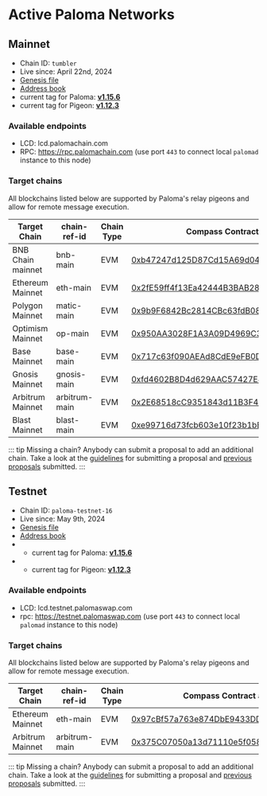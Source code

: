 # Active Paloma Networks

## Mainnet

 - Chain ID: `tumbler`
 - Live since: April 22nd, 2024
 - [Genesis file](https://raw.githubusercontent.com/palomachain/mainnet/master/tumbler/genesis.json) 
 - [Address book](https://raw.githubusercontent.com/palomachain/mainnet/master/tumbler/addrbook.json)
 - current tag for Paloma: [**v1.15.6**](https://github.com/palomachain/paloma/releases/tag/v1.15.6)
 - current tag for Pigeon: [**v1.12.3**](https://github.com/palomachain/pigeon/releases/tag/v1.12.3)


### Available endpoints
- LCD: lcd.palomachain.com
- RPC: https://rpc.palomachain.com (use port `443`  to connect local `palomad` instance to this node)

### Target chains 

All blockchains listed below are supported by Paloma's relay pigeons and allow for remote message execution.

|Target Chain|chain-ref-id|Chain Type|Compass Contract address|Status|
|------------|------------|----------|------------------------|------|
| BNB Chain mainnet| bnb-main | EVM | [0xb47247d125D87Cd15A69d041d009005AeC8bBf8b](https://bscscan.com/address/0xb47247d125D87Cd15A69d041d009005AeC8bBf8b) | Live |
| Ethereum Mainnet | eth-main | EVM | [0x2fE59ff4f13Ea42444B3BAB28Bdd69878d38010F](https://etherscan.io/address/0x2fE59ff4f13Ea42444B3BAB28Bdd69878d38010F) | Live |
| Polygon Mainnet | matic-main| EVM | [0x9b9F6842Bc2814CBc63fdB0850D06F4161d9183C](https://polygonscan.com/address/0x9b9F6842Bc2814CBc63fdB0850D06F4161d9183C) | Live |
| Optimism Mainnet | op-main  | EVM | [0x950AA3028F1A3A09D4969C3504BEc30D7ac7d6b2](https://optimistic.etherscan.io/address/0x950AA3028F1A3A09D4969C3504BEc30D7ac7d6b2) | Live |
| Base Mainnet | base-main |    EVM | [0x717c63f090AEAd8CdE9eFB0D34b0bde83F6947Fe](https://basescan.org/address/0x717c63f090AEAd8CdE9eFB0D34b0bde83F6947Fe) | Live |
| Gnosis Mainnet | gnosis-main | EVM | [0xfd4602B8D4d629AAC57427E4Fd014E2f4f4C3FF5](https://gnosisscan.io/address/0xfd4602B8D4d629AAC57427E4Fd014E2f4f4C3FF5) | Live |
| Arbitrum Mainnet | arbitrum-main | EVM | [0x2E68518cC9351843d11B3F41c08a63cd5B72Eb71](https://arbiscan.io/address/0x2E68518cC9351843d11B3F41c08a63cd5B72Eb71) | Live |
| Blast Mainnet | blast-main | EVM | [0xe99716d73fcb603e10f23b1bBC1e32d29da92f65](https://blastscan.io/address/0xe99716d73fcb603e10f23b1bBC1e32d29da92f65) | Live |


::: tip 
Missing a chain? Anybody can submit a proposal to add an additional chain. Take a look at the [guidelines](https://forum.palomachain.com/t/how-to-create-a-paloma-improvement-proposal-or-pip/64) for submitting a proposal and [previous proposals](https://forum.palomachain.com/c/governance/6) submitted.
:::



## Testnet
 - Chain ID: `paloma-testnet-16`
 - Live since: May 9th, 2024
 - [Genesis file](https://raw.githubusercontent.com/palomachain/testnet/master/paloma-testnet-16/genesis.json)
 - [Address book](https://raw.githubusercontent.com/palomachain/testnet/master/paloma-testnet-16/addrbook.json)
 -  - current tag for Paloma: [**v1.15.6**](https://github.com/palomachain/paloma/releases/tag/v1.15.6)
 -   - current tag for Pigeon: [**v1.12.3**](https://github.com/palomachain/pigeon/releases/tag/v1.12.3)


### Available endpoints
- LCD: lcd.testnet.palomaswap.com
- rpc: https://testnet.palomaswap.com (use port `443` to connect local `palomad` instance to this node)


### Target chains 

All blockchains listed below are supported by Paloma's relay pigeons and allow for remote message execution.

|Target Chain|chain-ref-id|Chain Type|Compass Contract address|Status|
|------------|------------|----------|------------------------|------|
| Ethereum Mainnet | eth-main | EVM | [0x97cBf57a763e874DbE9433DD7C809E86f680a0Fc](https://etherscan.io/address/0x97cBf57a763e874DbE9433DD7C809E86f680a0Fc) | Live |
| Arbitrum Mainnet | arbitrum-main | EVM | [0x375C07050a13d71110e5f058A4B3f9939a79E360](https://arbiscan.io/address/0x375C07050a13d71110e5f058A4B3f9939a79E360) | Live |

::: tip 
Missing a chain? Anybody can submit a proposal to add an additional chain. Take a look at the [guidelines](https://forum.palomachain.com/t/how-to-create-a-paloma-improvement-proposal-or-pip/64) for submitting a proposal and [previous proposals](https://forum.palomachain.com/c/governance/6) submitted.
:::

<!---
### Deployed contracts 

|Code ID  |Description|
|-------|-----------| 
|  3  | CW721 base contract. Use this contract to instantiate your own [CW721](../../guide/develop/quick-start/paloma-py/cw721.md) NFT token|
|  4  | CW20 base contract. Use this contract to instantiate your own [CW20](../../guide/develop/quick-start/paloma-py/cw20.md) fungible token|
--->